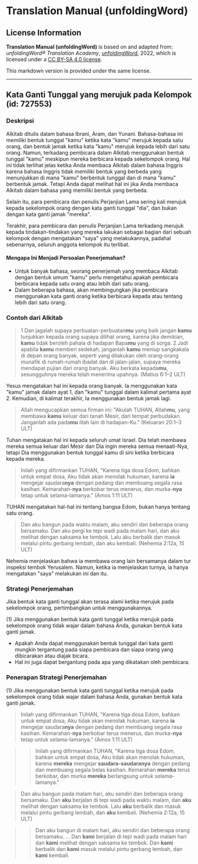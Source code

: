 # Translation Manual (unfoldingWord)

## License Information

**Translation Manual (unfoldingWord)** is based on and adapted from: _unfoldingWord® Translation Academy_, [unfoldingWord](https://unfoldingword.org/utw), 2022, which is licensed under a [CC BY-SA 4.0 license](https://creativecommons.org/licenses/by-sa/4.0/legalcode.en).

This markdown version is provided under the same license.



--------------------------------

## Kata Ganti Tunggal yang merujuk pada Kelompok (id: 727553)

### Deskripsi

Alkitab ditulis dalam bahasa Ibrani, Aram, dan Yunani. Bahasa\-bahasa ini memiliki bentuk tunggal "kamu" ketika kata "kamu" merujuk kepada satu orang, dan bentuk jamak ketika kata "kamu" merujuk kepada lebih dari satu orang. Namun, terkadang pembicara dalam Alkitab menggunakan bentuk tunggal "kamu" meskipun mereka berbicara kepada sekelompok orang. Hal ini tidak terlihat jelas ketika Anda membaca Alkitab dalam bahasa Inggris karena bahasa Inggris tidak memiliki bentuk yang berbeda yang menunjukkan di mana "kamu" berbentuk tunggal dan di mana "kamu" berbentuk jamak. Tetapi Anda dapat melihat hal ini jika Anda membaca Alkitab dalam bahasa yang memiliki bentuk yang berbeda.

Selain itu, para pembicara dan penulis Perjanjian Lama sering kali merujuk kepada sekelompok orang dengan kata ganti tunggal "dia", dan bukan dengan kata ganti jamak "mereka".

Terakhir, para pembicara dan penulis Perjanjian Lama terkadang merujuk kepada tindakan\-tindakan yang mereka lakukan sebagai bagian dari sebuah kelompok dengan mengatakan "saya" yang melakukannya, padahal sebenarnya, seluruh anggota kelompok itu terlibat.

#### Mengapa Ini Menjadi Persoalan Penerjemahan?

* Untuk banyak bahasa, seorang penerjemah yang membaca Alkitab dengan bentuk umum "kamu" perlu mengetahui apakah pembicara berbicara kepada satu orang atau lebih dari satu orang.
* Dalam beberapa bahasa, akan membingungkan jika pembicara menggunakan kata ganti orang ketika berbicara kepada atau tentang lebih dari satu orang.

### Contoh dari Alkitab

> 1 Dan jagalah supaya perbuatan\-perbuatan**mu** yang baik jangan **kamu** tunjukkan kepada orang supaya dilihat orang, karena jika demikian, **kamu** tidak beroleh pahala di hadapan Bapa**mu** yang di sorga. 2 Jadi apabila **kamu** memberi sedekah, janganlah **kamu** meniup sangkakala di depan orang banyak, seperti yang dilakukan oleh orang\-orang munafik di rumah\-rumah ibadat dan di jalan\-jalan, supaya mereka mendapat pujian dari orang banyak. Aku berkata kepada**mu**, sesungguhnya mereka telah menerima upahnya. (Matius 6:1–2 ULT)

Yesus mengatakan hal ini kepada orang banyak. Ia menggunakan kata "kamu" jamak dalam ayat 1, dan "kamu" tunggal dalam kalimat pertama ayat 2\. Kemudian, di kalimat terakhir, Ia menggunakan bentuk jamak lagi.

> Allah mengucapkan semua firman ini: "Akulah TUHAN, Allah**mu**, yang membawa **kamu** keluar dari tanah Mesir, dari tempat perbudakan. Janganlah ada pada**mu** illah lain di hadapan\-Ku." (Keluaran 20:1–3 ULT)

Tuhan mengatakan hal ini kepada seluruh umat Israel. Dia telah membawa mereka semua keluar dari Mesir dan Dia ingin mereka semua menaati\-Nya, tetapi Dia menggunakan bentuk tunggal kamu di sini ketika berbicara kepada mereka.

> Inilah yang difirmankan TUHAN, "Karena tiga dosa Edom, bahkan untuk empat dosa, Aku tidak akan menolak hukuman, karena **ia** mengejar saudara**nya** dengan pedang dan membuang segala rasa kasihan. Kemarahan\-**nya** berkobar terus menerus, dan murka\-**nya** tetap untuk selama\-lamanya." (Amos 1:11 ULT)

TUHAN mengatakan hal\-hal ini tentang bangsa Edom, bukan hanya tentang satu orang.

> Dan aku bangun pada waktu malam, aku sendiri dan beberapa orang bersamaku. Dan aku pergi ke tepi wadi pada malam hari, dan aku melihat dengan saksama ke tembok. Lalu aku berbalik dan masuk melalui pintu gerbang lembah, dan aku kembali. (Nehemia 2:12a, 15 ULT)

Nehemia menjelaskan bahwa ia membawa orang lain bersamanya dalam tur inspeksi tembok Yerusalem. Namun, ketika ia menjelaskan turnya, ia hanya mengatakan "saya" melakukan ini dan itu.

### Strategi Penerjemahan

Jika bentuk kata ganti tunggal akan terasa alami ketika merujuk pada sekelompok orang, pertimbangkan untuk menggunakannya.

(1\) Jika menggunakan bentuk kata ganti tunggal ketika merujuk pada sekelompok orang tidak wajar dalam bahasa Anda, gunakan bentuk kata ganti jamak.

* Apakah Anda dapat menggunakan bentuk tunggal dari kata ganti mungkin tergantung pada siapa pembicara dan siapa orang yang dibicarakan atau diajak bicara.
* Hal ini juga dapat bergantung pada apa yang dikatakan oleh pembicara.

### Penerapan Strategi Penerjemahan

(1\) Jika menggunakan bentuk kata ganti tunggal ketika merujuk pada sekelompok orang tidak wajar dalam bahasa Anda, gunakan bentuk kata ganti jamak.

> Inilah yang difirmankan TUHAN, "Karena tiga dosa Edom, bahkan untuk empat dosa, Aku tidak akan menolak hukuman, karena **ia** mengejar saudara**nya** dengan pedang dan membuang segala rasa kasihan. Kemarahan\-**nya** berkobar terus menerus, dan murka\-**nya** tetap untuk selama\-lamanya." (Amos 1:11 ULT)

> > Inilah yang difirmankan TUHAN, "Karena tiga dosa Edom, bahkan untuk empat dosa, Aku tidak akan menolak hukuman, karena **mereka** mengejar **saudara\-saudaranya** dengan pedang dan membuang segala belas kasihan. Kemarahan **mereka** terus berkobar, dan murka **mereka** berlangsung untuk selama\-lamanya."

> Dan aku bangun pada malam hari, aku sendiri dan beberapa orang bersamaku. Dan **aku** berjalan di tepi wadi pada waktu malam, dan **aku** melihat dengan saksama ke tembok. Lalu **aku** berbalik dan masuk melalui pintu gerbang lembah, dan **aku** kembali. (Nehemia 2:12a, 15 ULT)

> > Dan aku bangun di malam hari, aku sendiri dan beberapa orang bersamaku. ... Dan **kami** berjalan di tepi wadi pada malam hari dan **kami** melihat dengan saksama ke tembok. Dan **kami** berbalik dan **kami** masuk melalui pintu gerbang lembah, dan **kami** kembali.


